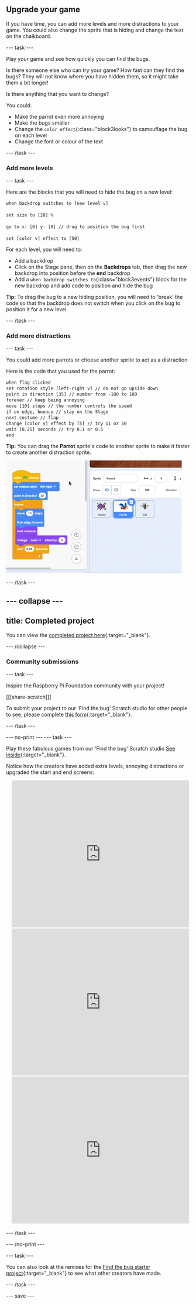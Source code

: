 ## Upgrade your game

If you have time, you can add more levels and more distractions to your game. You could also change the sprite that is hiding and change the text on the chalkboard. 

--- task ---

Play your game and see how quickly you can find the bugs. 

Is there someone else who can try your game? How fast can they find the bugs? They will not know where you have hidden them, so it might take them a bit longer!

Is there anything that you want to change?

You could:
- Make the parrot even more annoying
- Make the bugs smaller 
- Change the `color effect`{:class="block3looks"} to camouflage the bug on each level
- Change the font or colour of the text

--- /task ---

### Add more levels

--- task ---

Here are the blocks that you will need to hide the bug on a new level:

```blocks3
when backdrop switches to [new level v]

set size to [20] %

go to x: [0] y: [0] // drag to position the bug first

set [color v] effect to [50]
```

For each level, you will need to:
- Add a backdrop
- Click on the Stage pane, then on the **Backdrops** tab, then drag the new backdrop into position before the **end** backdrop
- Add a `when backdrop switches to`{:class="block3events"} block for the new backdrop and add code to position and hide the bug 

**Tip:** To drag the bug to a new hiding position, you will need to 'break' the code so that the backdrop does not switch when you click on the bug to position it for a new level.

--- /task ---

### Add more distractions

--- task ---

You could add more parrots or choose another sprite to act as a distraction. 

Here is the code that you used for the parrot:

```blocks3
when flag clicked
set rotation style [left-right v] // do not go upside down
point in direction [35] // number from -180 to 180
forever // keep being annoying
move [10] steps // the number controls the speed
if on edge, bounce // stay on the Stage
next costume // flap
change [color v] effect by [5] // try 11 or 50
wait [0.25] seconds // try 0.1 or 0.5
end
```

**Tip:** You can drag the **Parrot** sprite's code to another sprite to make it faster to create another distraction sprite.

![Dragging code from the Code area to another sprite in the Sprite list.](images/drag-parrot-code.gif)

--- /task ---

--- collapse ---
---
title: Completed project
---

You can view the [completed project here](https://scratch.mit.edu/projects/486719939/){:target="_blank"}.

--- /collapse ---

### Community submissions

--- task ---

Inspire the Raspberry Pi Foundation community with your project! 

[[[share-scratch]]]

To submit your project to our 'Find the bug' Scratch studio for other people to see, please complete [this form](https://form.raspberrypi.org/f/community-project-submissions){:target="_blank"}.

--- /task ---

--- no-print ---
--- task --- 

Play these fabulous games from our 'Find the bug' Scratch studio [See inside](https://scratch.mit.edu/studios/29005236/){:target="_blank"}.

Notice how the creators have added extra levels, annoying distractions or upgraded the start and end screens:

<div class="scratch-preview" style="margin-left: 15px;">
  <iframe allowtransparency="true" width="485" height="402" src="https://scratch.mit.edu/projects/embed/545488112/?autostart=false" frameborder="0"></iframe>
</div>

<div class="scratch-preview" style="margin-left: 15px;">
  <iframe allowtransparency="true" width="485" height="402" src="https://scratch.mit.edu/projects/embed/707645119/?autostart=false" frameborder="0"></iframe>
</div>

<div class="scratch-preview" style="margin-left: 15px;">
  <iframe allowtransparency="true" width="485" height="402" src="https://scratch.mit.edu/projects/embed/707644397/?autostart=false" frameborder="0"></iframe>
</div>

--- /task ---

--- /no-print ---

--- task ---

You can also look at the remixes for the [Find the bug starter project](https://scratch.mit.edu/projects/582214723/remixes){:target="_blank"} to see what other creators have made.

--- /task ---

--- save ---

